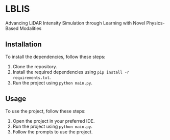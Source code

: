 # LBLIS
Advancing LiDAR Intensity Simulation through Learning with Novel Physics-Based Modalities

## Installation

To install the dependencies, follow these steps:

1. Clone the repository.
2. Install the required dependencies using `pip install -r requirements.txt`.
3. Run the project using `python main.py`.

## Usage

To use the project, follow these steps:

1. Open the project in your preferred IDE.
2. Run the project using `python main.py`.
3. Follow the prompts to use the project.
